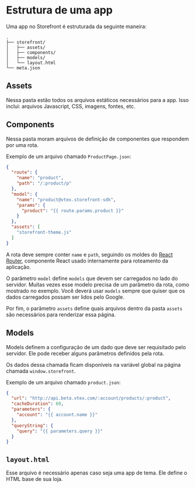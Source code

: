 # Estrutura de uma app

Uma app no Storefront é estruturada da seguinte maneira:

```
.
├── storefront/
│   ├── assets/
│   ├── components/
│   ├── models/
│   └── layout.html
└── meta.json
```

## Assets

Nessa pasta estão todos os arquivos estáticos necessários para a app. Isso inclui: arquivos Javascript, CSS, imagens, fontes, etc.

## Components

Nessa pasta moram arquivos de definição de componentes que respondem por uma rota.

Exemplo de um arquivo chamado `ProductPage.json`:
```json
{
  "route": {
    "name": "product",
    "path": "/:product/p"
  },
  "model": {
    "name": "product@vtex.storefront-sdk",
    "params": {
      "product": "{{ route.params.product }}"
    }
  },
  "assets": [
    "storefront-theme.js"
  ]
}
```

A rota deve sempre conter `name` e `path`, seguindo os moldes do [React Router](http://rackt.github.io/react-router/), componente React usado internamente para roteamento da aplicação.

O parâmetro `model` define `models` que devem ser carregados no lado do servidor. Muitas vezes esse modelo precisa de um parâmetro da rota, como mostrado no exemplo. Você deverá usar `models` sempre que quiser que os dados carregados possam ser lidos pelo Google.

Por fim, o parãmetro `assets` define quais arquivos dentro da pasta `assets` são necessários para renderizar essa página.

## Models

Models definem a configuração de um dado que deve ser requisitado pelo servidor. Ele pode receber alguns parâmetros definidos pela rota.

Os dados dessa chamada ficam disponíveis na variável global na página chamada `window.storefront`.

Exemplo de um arquivo chamado `product.json`:
```json
{
  "url": "http://api.beta.vtex.com/:account/products/:product",
  "cacheDuration": 60,
  "parameters": {
    "account": "{{ account.name }}"
  },
  "queryString": {
    "query": "{{ parameters.query }}"
  }
}
```

## `layout.html`

Esse arquivo é necessário apenas caso seja uma app de tema. Ele define o HTML base de sua loja.
